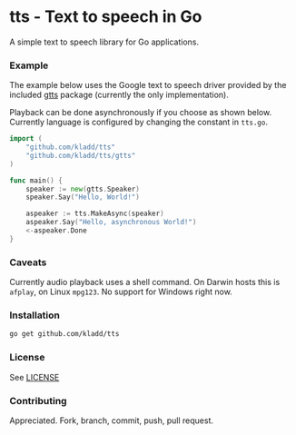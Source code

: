 # tts - Text to speech in Go

A simple text to speech library for Go applications.

### Example

The example below uses the Google text to speech driver provided by the included [gtts](./gtts) package (currently the only implementation).

Playback can be done asynchronously if you choose as shown below. Currently language is configured by changing the constant in `tts.go`.

```go
import (
	"github.com/kladd/tts"
	"github.com/kladd/tts/gtts"
)

func main() {
	speaker := new(gtts.Speaker)
	speaker.Say("Hello, World!")

	aspeaker := tts.MakeAsync(speaker)
	aspeaker.Say("Hello, asynchronous World!")
	<-aspeaker.Done
}

```

### Caveats

Currently audio playback uses a shell command. On Darwin hosts this is `afplay`, on Linux `mpg123`. No support for Windows right now.

### Installation

```bash
go get github.com/kladd/tts
```

### License

See [LICENSE](./LICENSE)

### Contributing

Appreciated. Fork, branch, commit, push, pull request.
